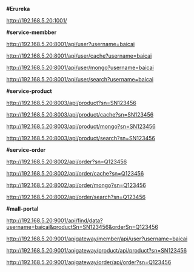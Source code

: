 **#Erureka**

http://192.168.5.20:1001/

**#service-membber**

http://192.168.5.20:8001/api/user?username=baicai

http://192.168.5.20:8001/api/user/cache?username=baicai

http://192.168.5.20:8001/api/user/mongo?username=baicai

http://192.168.5.20:8001/api/user/search?username=baicai

**#service-product**

http://192.168.5.20:8003/api/product?sn=SN123456

http://192.168.5.20:8003/api/product/cache?sn=SN123456

http://192.168.5.20:8003/api/product/mongo?sn=SN123456

http://192.168.5.20:8003/api/product/search?sn=SN123456

**#service-order**

http://192.168.5.20:8002/api/order?sn=Q123456

http://192.168.5.20:8002/api/order/cache?sn=Q123456

http://192.168.5.20:8002/api/order/mongo?sn=Q123456

http://192.168.5.20:8002/api/order/search?sn=Q123456

**#mall-portal**

http://192.168.5.20:9001/api/find/data?username=baicai&productSn=SN123456&orderSn=Q123456

http://192.168.5.20:9001/apigateway/member/api/user?username=baicai

http://192.168.5.20:9001/apigateway/product/api/product?sn=SN123456

http://192.168.5.20:9001/apigateway/order/api/order?sn=Q123456

